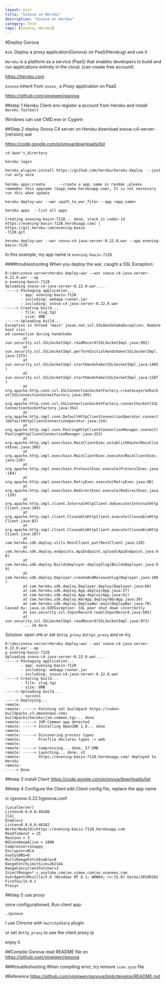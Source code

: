 ```yaml
---
layout: post
title: "Gsnova on Heroku"
description: "Gsnova on Heroku"
category: Tech
tags: [Gsnova, Heroku]
---
```


#Deploy Gsnova

`Aim`:
    Deploy a proxy application(Gsnova) on PaaS(Herokug) and use it

`Heroku` is a platform as a service (PaaS) that enables developers to build and run applications entirely in the cloud. (can create free account)

https://heroku.com

`Gsnova` inherit from `snova` , a Proxy application on PaaS

https://github.com/yinqiwen/gsnova

##step 1 Heroku Client env
register a account from Heroku and install `Heroku Toolbelt`

Windows can use CMD.exe or Cygwin

##Step 2 deploy Snova C4 server on Heroku
download snova-c4-server-[version].war

https://code.google.com/p/snova/downloads/list

```
cd $war's_directory

heroku login

heroku plugins:install https://github.com/heroku/heroku-deploy  --just run only once

heroku apps:create      --create a app，name in random ,please remember this appname ($app_name.herokuapp.com), It is not nessesary run this when update

heroku deploy:war --war <path_to_war_file> --app <app_name> 

heroku apps  --list all apps

Creating evening-basin-7128... done, stack is cedar-14
https://evening-basin-7128.herokuapp.com/ | https://git.heroku.com/evening-basin
-7128.git

heroku deploy:war --war snova-c4-java-server-0.22.0.war --app evening-basin-7128
```

In this example, my app name is `evening-basin-7128`

####troubleshooting
When you deploy the war, caught a SSL Exception:

```
D:\dev\snova-server>heroku deploy:war --war snova-c4-java-server-0.22.0.war --ap
p evening-basin-7128
Uploading snova-c4-java-server-0.22.0.war....
-----> Packaging application...
       - app: evening-basin-7128
       - including: webapp-runner.jar
       - including: snova-c4-java-server-0.22.0.war
-----> Creating build...
       - file: slug.tgz
       - size: 8MB
-----> Uploading build...
Exception in thread "main" javax.net.ssl.SSLHandshakeException: Remote host clos
ed connection during handshake
        at sun.security.ssl.SSLSocketImpl.readRecord(SSLSocketImpl.java:992)
        at sun.security.ssl.SSLSocketImpl.performInitialHandshake(SSLSocketImpl.
java:1375)
        at sun.security.ssl.SSLSocketImpl.startHandshake(SSLSocketImpl.java:1403
)
        at sun.security.ssl.SSLSocketImpl.startHandshake(SSLSocketImpl.java:1387
)
        at org.apache.http.conn.ssl.SSLConnectionSocketFactory.createLayeredSock
et(SSLConnectionSocketFactory.java:395)
        at org.apache.http.conn.ssl.SSLConnectionSocketFactory.connectSocket(SSL
ConnectionSocketFactory.java:354)
        at org.apache.http.impl.conn.DefaultHttpClientConnectionOperator.connect
(DefaultHttpClientConnectionOperator.java:134)
        at org.apache.http.impl.conn.PoolingHttpClientConnectionManager.connect(
PoolingHttpClientConnectionManager.java:353)
        at org.apache.http.impl.execchain.MainClientExec.establishRoute(MainClie
ntExec.java:380)
        at org.apache.http.impl.execchain.MainClientExec.execute(MainClientExec.
java:236)
        at org.apache.http.impl.execchain.ProtocolExec.execute(ProtocolExec.java
:184)
        at org.apache.http.impl.execchain.RetryExec.execute(RetryExec.java:88)
        at org.apache.http.impl.execchain.RedirectExec.execute(RedirectExec.java
:110)
        at org.apache.http.impl.client.InternalHttpClient.doExecute(InternalHttp
Client.java:184)
        at org.apache.http.impl.client.CloseableHttpClient.execute(CloseableHttp
Client.java:82)
        at org.apache.http.impl.client.CloseableHttpClient.execute(CloseableHttp
Client.java:107)
        at com.heroku.sdk.deploy.utils.RestClient.put(RestClient.java:120)
        at com.heroku.sdk.deploy.endpoints.ApiEndpoint.upload(ApiEndpoint.java:4
0)
        at com.heroku.sdk.deploy.BuildsDeployer.deploySlug(BuildsDeployer.java:9
9)
        at com.heroku.sdk.deploy.Deployer.createAndReleaseSlug(Deployer.java:108
)
        at com.heroku.sdk.deploy.Deployer.deploy(Deployer.java:69)
        at com.heroku.sdk.deploy.App.deploy(App.java:57)
        at com.heroku.sdk.deploy.App.deploy(App.java:61)
        at com.heroku.sdk.deploy.WarApp.deploy(WarApp.java:30)
        at com.heroku.sdk.deploy.DeployWar.main(DeployWar.java:70)
Caused by: java.io.EOFException: SSL peer shut down incorrectly
        at sun.security.ssl.InputRecord.read(InputRecord.java:505)
        at sun.security.ssl.SSLSocketImpl.readRecord(SSLSocketImpl.java:973)
        ... 24 more
```

Solution: open `VPN` or set `$http_proxy` `$https_proxy` and re-try

```
D:\dev\snova-server>heroku deploy:war --war snova-c4-java-server-0.22.0.war --ap
p evening-basin-7128
Uploading snova-c4-java-server-0.22.0.war....
-----> Packaging application...
       - app: evening-basin-7128
       - including: webapp-runner.jar
       - including: snova-c4-java-server-0.22.0.war
-----> Creating build...
       - file: slug.tgz
       - size: 8MB
-----> Uploading build...
       - success
-----> Deploying...
remote:
remote: -----> Fetching set buildpack https://codon-buildpacks.s3.amazonaws.com/
buildpacks/heroku/jvm-common.tgz... done
remote: -----> JVM Common app detected
remote: -----> Installing OpenJDK 1.8... done
remote:
remote: -----> Discovering process types
remote:        Procfile declares types -> web
remote:
remote: -----> Compressing... done, 57.5MB
remote: -----> Launching... done, v3
remote:        https://evening-basin-7128.herokuapp.com/ deployed to Heroku
remote:
-----> Done
```

##step 3 install Client
https://code.google.com/p/snova/downloads/list

##step 4 Configure the Client
edit Client config file, replace the app name

vi /gsnova-0.22.1/gsnova.conf
```
[LocalServer]
Listen=0.0.0.0:48100
[C4]
Enable=1
Listen=0.0.0.0:48102
WorkerNode[0]=https://evening-basin-7128.herokuapp.com
ReadTimeout = 25
MaxConn = 3
WSConnKeepAlive = 1800
Compressor=Snappy
Encrypter=RC4
UseSysDNS=0
MultiRangeFetchEnable=0
RangeFetchLimitSize=262144
RangeConcurrentFetcher=3
InjectRange=*.c.youtube.com|av.vimeo.com|av.voanews.com
UserAgent=Mozilla/5.0 (Windows NT 6.1; WOW64; rv:15.0) Gecko/20100101 Firefox/15.0.1
Proxy=
```

##step 5 use proxy

once configurationed, Run client app:

```
./gsnova
```

I use Chrome with `SwitchySharp` plugin

or set `$http_proxy` to use the client proxy ip

enjoy it

##Complie Gsnova
read README file on
https://github.com/yinqiwen/gsnova

###troubleshooting
When compiling error, try remove `icon.syso` file

#Reference
https://github.com/yinqiwen/gsnova/blob/develop/README.md